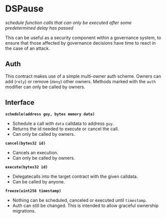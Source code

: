 # DSPause

_schedule function calls that can only be executed after some predetermined delay has passed_

This can be useful as a security component within a governance system, to ensure that those affected by governance decisions have time to react in the case of an attack.

## Auth

This contract makes use of a simple multi-owner auth scheme. Owners can add (`rely`) or remove (`deny`) other owners. Methods marked with the `auth` modifier can only be called by owners.

## Interface

**`schedule(address guy, bytes memory data)`**

- Schedule a call with `data` calldata to address `guy`.
- Returns the id needed to execute or cancel the call.
- Can only be called by owners.

**`cancel(bytes32 id)`**

- Cancels an execution.
- Can only be called by owners.

**`execute(bytes32 id)`**

- Delegatecalls into the target contract with the given calldata.
- Can be called by anyone.

**`freeze(uint256 timestamp)`**

- Nothing can be scheduled, canceled or executed until `timestamp`.
- Auth can still be changed. This is intended to allow graceful ownership migrations.
